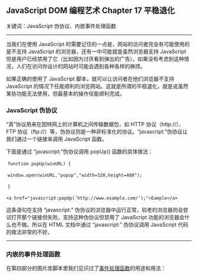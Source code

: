 ## JavaScript DOM 编程艺术 Chapter 17  平稳退化

关键词：JavaScript 伪协议、内嵌事件处理函数

---

当我们在使用 JavaScript 时需要记住的一点是，网站的访问者完全有可能使用的是不支持 JavaScript 的浏览器，还有一中可能就是虽然浏览器支持 JavaScript 但是用户已经禁用了它（比如因为讨厌看到弹出的广告）。如果没有考虑到这种情况，人们在访问你设计的网站时可能会遇到各种各样的麻烦。

如果正确的使用了 JavaScript 脚本，就可以让访问者在他们浏览器不支持 JavaScript 的情况下任能顺利的浏览网站。这就是所谓的平稳退化，就是说虽然某些功能无法使用，但最基本的操作任能顺利完成。

### JavaScript 伪协议

“真”协议用来在因特网上的计算机之间传输数据包，如 HTTP 协议（http://）、FTP 协议（ftp://）等，伪协议则是一种非标准化的协议。“javascript:”伪协议让我们通过一个链接来调用 JavaScript 函数。

下面是通过 “javascript:”伪协议调用 popUp() 函数的具体做法：

​                                      `function popUp(winURL) {`

​                                          `window.open(winURL,"popup","width=320,height=480");`

​                                       `}`

​                                       `<a href="javascript:popUp('http://www.example.com/');">Eample</a>`

这条语句在支持 “javascript:” 伪协议的浏览器中运行正常，较老的浏览器则会尝试打开那个链接但失败，支持这种伪协议但禁用了 JavaScript 功能的浏览器会什么也不做。所以在 HTML 文档中通过 “javascript:” 伪协议调用 JavaScript 代码的做法非常的不好。

---

### 内嵌的事件处理函数

在第四部分的图片库脚本里我们见识过了[事件处理函数](Chapter14.md)的用途和用法：

